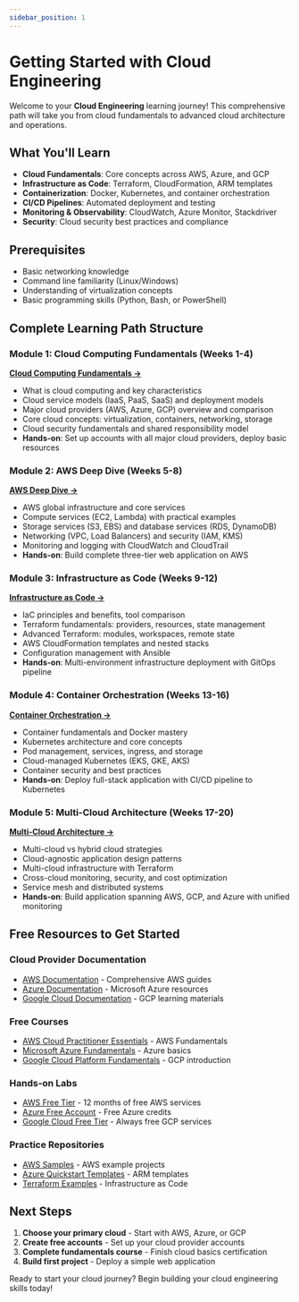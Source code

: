 ```yaml
---
sidebar_position: 1
---
```


# Getting Started with Cloud Engineering

Welcome to your **Cloud Engineering** learning journey! This comprehensive path will take you from cloud fundamentals to advanced cloud architecture and operations.

## What You'll Learn

- **Cloud Fundamentals**: Core concepts across AWS, Azure, and GCP
- **Infrastructure as Code**: Terraform, CloudFormation, ARM templates
- **Containerization**: Docker, Kubernetes, and container orchestration
- **CI/CD Pipelines**: Automated deployment and testing
- **Monitoring & Observability**: CloudWatch, Azure Monitor, Stackdriver
- **Security**: Cloud security best practices and compliance

## Prerequisites

- Basic networking knowledge
- Command line familiarity (Linux/Windows)
- Understanding of virtualization concepts
- Basic programming skills (Python, Bash, or PowerShell)

## Complete Learning Path Structure

### Module 1: Cloud Computing Fundamentals (Weeks 1-4)
**[Cloud Computing Fundamentals →](./01-cloud-fundamentals.md)**
- What is cloud computing and key characteristics
- Cloud service models (IaaS, PaaS, SaaS) and deployment models
- Major cloud providers (AWS, Azure, GCP) overview and comparison
- Core cloud concepts: virtualization, containers, networking, storage
- Cloud security fundamentals and shared responsibility model
- **Hands-on**: Set up accounts with all major cloud providers, deploy basic resources

### Module 2: AWS Deep Dive (Weeks 5-8)
**[AWS Deep Dive →](./02-aws-deep-dive.md)**
- AWS global infrastructure and core services
- Compute services (EC2, Lambda) with practical examples
- Storage services (S3, EBS) and database services (RDS, DynamoDB)
- Networking (VPC, Load Balancers) and security (IAM, KMS)
- Monitoring and logging with CloudWatch and CloudTrail
- **Hands-on**: Build complete three-tier web application on AWS

### Module 3: Infrastructure as Code (Weeks 9-12)
**[Infrastructure as Code →](./03-infrastructure-as-code.md)**
- IaC principles and benefits, tool comparison
- Terraform fundamentals: providers, resources, state management
- Advanced Terraform: modules, workspaces, remote state
- AWS CloudFormation templates and nested stacks
- Configuration management with Ansible
- **Hands-on**: Multi-environment infrastructure deployment with GitOps pipeline

### Module 4: Container Orchestration (Weeks 13-16)
**[Container Orchestration →](./04-container-orchestration.md)**
- Container fundamentals and Docker mastery
- Kubernetes architecture and core concepts
- Pod management, services, ingress, and storage
- Cloud-managed Kubernetes (EKS, GKE, AKS)
- Container security and best practices
- **Hands-on**: Deploy full-stack application with CI/CD pipeline to Kubernetes

### Module 5: Multi-Cloud Architecture (Weeks 17-20)
**[Multi-Cloud Architecture →](./05-multi-cloud-architecture.md)**
- Multi-cloud vs hybrid cloud strategies
- Cloud-agnostic application design patterns
- Multi-cloud infrastructure with Terraform
- Cross-cloud monitoring, security, and cost optimization
- Service mesh and distributed systems
- **Hands-on**: Build application spanning AWS, GCP, and Azure with unified monitoring

## Free Resources to Get Started

### Cloud Provider Documentation
- [AWS Documentation](https://docs.aws.amazon.com/) - Comprehensive AWS guides
- [Azure Documentation](https://docs.microsoft.com/en-us/azure/) - Microsoft Azure resources
- [Google Cloud Documentation](https://cloud.google.com/docs) - GCP learning materials

### Free Courses
- [AWS Cloud Practitioner Essentials](https://aws.amazon.com/training/digital/aws-cloud-practitioner-essentials/) - AWS Fundamentals
- [Microsoft Azure Fundamentals](https://docs.microsoft.com/en-us/learn/paths/azure-fundamentals/) - Azure basics
- [Google Cloud Platform Fundamentals](https://cloud.google.com/training/courses/gcp-fundamentals) - GCP introduction

### Hands-on Labs
- [AWS Free Tier](https://aws.amazon.com/free/) - 12 months of free AWS services
- [Azure Free Account](https://azure.microsoft.com/en-us/free/) - Free Azure credits
- [Google Cloud Free Tier](https://cloud.google.com/free) - Always free GCP services

### Practice Repositories
- [AWS Samples](https://github.com/aws-samples) - AWS example projects
- [Azure Quickstart Templates](https://github.com/Azure/azure-quickstart-templates) - ARM templates
- [Terraform Examples](https://github.com/hashicorp/terraform/tree/main/examples) - Infrastructure as Code

## Next Steps

1. **Choose your primary cloud** - Start with AWS, Azure, or GCP
2. **Create free accounts** - Set up your cloud provider accounts
3. **Complete fundamentals course** - Finish cloud basics certification
4. **Build first project** - Deploy a simple web application

Ready to start your cloud journey? Begin building your cloud engineering skills today!
